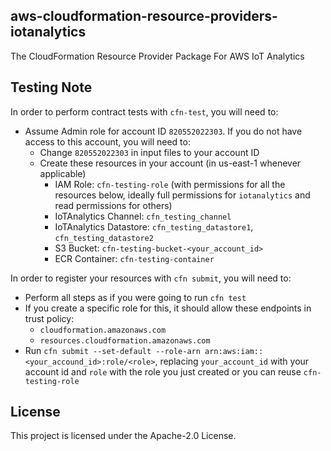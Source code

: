 ## aws-cloudformation-resource-providers-iotanalytics

The CloudFormation Resource Provider Package For AWS IoT Analytics

## Testing Note
In order to perform contract tests with `cfn-test`, you will need to:
* Assume Admin role for account ID `820552022303`. If you do not have access to this account, you will need to:
    * Change `820552022303` in input files to your account ID 
    * Create these resources in your account (in us-east-1 whenever applicable)
        * IAM Role: `cfn-testing-role` (with permissions for all the resources below, ideally full permissions for `iotanalytics` and read permissions for others)
        * IoTAnalytics Channel: `cfn_testing_channel`
        * IoTAnalytics Datastore: `cfn_testing_datastore1`, `cfn_testing_datastore2`
        * S3 Bucket: `cfn-testing-bucket-<your_account_id>`
        * ECR Container: `cfn-testing-container`
    
In order to register your resources with `cfn submit`, you will need to:
* Perform all steps as if you were going to run `cfn test`
* If you create a specific role for this, it should allow these endpoints in trust policy:
    * `cloudformation.amazonaws.com`
    * `resources.cloudformation.amazonaws.com`
* Run `cfn submit --set-default --role-arn arn:aws:iam::<your_accound_id>:role/<role>`, replacing `your_account_id` with your account id and `role` with the role you just created or you can reuse `cfn-testing-role`
    
## License

This project is licensed under the Apache-2.0 License.

